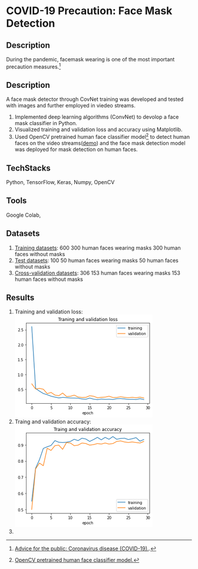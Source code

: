 # COVID-19 Precaution: Face Mask Detection
## Description
During the pandemic, facemask wearing is one of the most important precaution measures.[^1]
## Description
A face mask detector through CovNet training was developed and tested with images and further employed in viedeo streams.
1. Implemented deep learning algorithms (ConvNet) to devolop a face mask classifier in Python.
3. Visualized training and validation loss and accuracy using Matplotlib.
4. Used OpenCV pretrained human face classifier model[^2] to detect human faces on the video streams([demo](https://github.com/phoebe20200523/COVID-19-Precaution-with-face-mask-detection/tree/main/Video)) and the face mask detection model was deployed for mask detection on human faces.
## TechStacks
Python, TensorFlow, Keras, Numpy, OpenCV
## Tools
Google Colab,
## Datasets
1. [Training datasets](https://github.com/phoebe20200523/COVID-19-Precaution-with-face-mask-detection/tree/main/Train): 600
  300 human faces wearing masks 
  300 human faces without masks
2. [Test datasets](https://github.com/phoebe20200523/COVID-19-Precaution-with-face-mask-detection/tree/main/Test): 100 
  50 human faces wearing masks 
  50 human faces without masks
3. [Cross-validation datasets](https://github.com/phoebe20200523/COVID-19-Precaution-with-face-mask-detection/tree/main/Cross%20validation): 306
  153 human faces wearing masks 
  153 human faces without masks
## Results
1. Training and validation loss: 
![alt text](https://github.com/phoebe20200523/COVID-19-Precaution-with-face-mask-detection/blob/main/Results/Loss.png)
2. Traing and validation accuracy:
![alt text](https://github.com/phoebe20200523/COVID-19-Precaution-with-face-mask-detection/blob/main/Results/Accuracy.png)
3. 
[^1]: [Advice for the public: Coronavirus disease (COVID-19).](https://www.who.int/emergencies/diseases/novel-coronavirus-2019/advice-for-public).
[^2]: [OpenCV pretrained human face classifier model.](https://docs.opencv.org/3.4/db/d28/tutorial_cascade_classifier.html)



